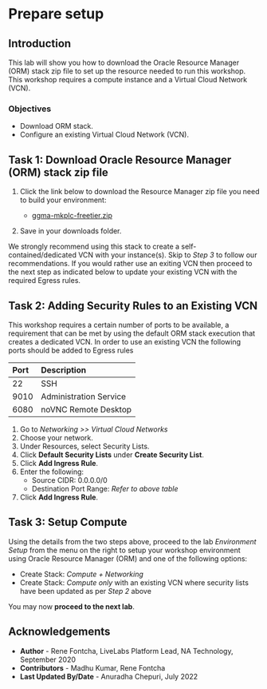 # Prepare setup

## Introduction
This lab will show you how to download the Oracle Resource Manager (ORM) stack zip file to set up the resource needed to run this workshop. This workshop requires a compute instance and a Virtual Cloud Network (VCN).

### Objectives
-   Download ORM stack.
-   Configure an existing Virtual Cloud Network (VCN).


## Task 1: Download Oracle Resource Manager (ORM) stack zip file
1.  Click the link below to download the Resource Manager zip file you need to build your environment:

    - [ggma-mkplc-freetier.zip](https://objectstorage.us-ashburn-1.oraclecloud.com/p/JX8hrs75mnqH1ZFZoJ5JgQvD9qZQRKf-KFsQ_K7JsyKWt-rbXDgHLS_uVl-nDQZ2/n/natdsecurity/b/stack/o/ggma-mkplc-freetier.zip)

2.  Save in your downloads folder.

We strongly recommend using this stack to create a self-contained/dedicated VCN with your instance(s). Skip to *Step 3* to follow our recommendations. If you would rather use an exiting VCN then proceed to the next step as indicated below to update your existing VCN with the required Egress rules.

## Task 2: Adding Security Rules to an Existing VCN   
This workshop requires a certain number of ports to be available, a requirement that can be met by using the default ORM stack execution that creates a dedicated VCN. In order to use an existing VCN the following ports should be added to Egress rules

| Port           |Description                            |
| :------------- | :------------------------------------ |
| 22             | SSH                                   |
| 9010           | Administration Service                |
| 6080           | noVNC Remote Desktop                  |

1.  Go to *Networking >> Virtual Cloud Networks*
2.  Choose your network.
3.  Under Resources, select Security Lists.
4.  Click **Default Security Lists** under **Create Security List**.
5.  Click **Add Ingress Rule**.
6.  Enter the following:  
    - Source CIDR: 0.0.0.0/0
    - Destination Port Range: *Refer to above table*
7.  Click **Add Ingress Rule**.

## Task 3: Setup Compute   
Using the details from the two steps above, proceed to the lab *Environment Setup* from the menu on the right to setup your workshop environment using Oracle Resource Manager (ORM) and one of the following options:
  -  Create Stack:  *Compute + Networking*
  -  Create Stack:  *Compute only* with an existing VCN where security lists have been updated as per *Step 2* above

You may now **proceed to the next lab**.

## Acknowledgements
* **Author** - Rene Fontcha, LiveLabs Platform Lead, NA Technology, September 2020
* **Contributors** - Madhu Kumar, Rene Fontcha
* **Last Updated By/Date** - Anuradha Chepuri, July 2022
